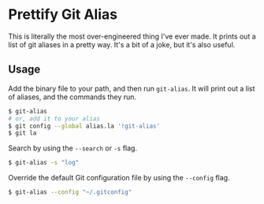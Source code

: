 # Prettify Git Alias

This is literally the most over-engineered thing I've ever made. It prints out a list of git aliases in a pretty way. It's a bit of a joke, but it's also useful.

## Usage

Add the binary file to your path, and then run `git-alias`. It will print out a list of aliases, and the commands they run.

```bash
$ git-alias
# or, add it to your alias
$ git config --global alias.la '!git-alias'
$ git la
```

Search by using the `--search` or `-s` flag.

```bash
$ git-alias -s "log"
```

Override the default Git configuration file by using the `--config` flag.

```bash
$ git-alias --config "~/.gitconfig"
```
